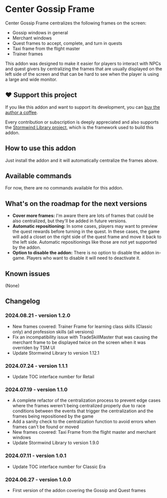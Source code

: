 # Center Gossip Frame

Center Gossip Frame centralizes the following frames on the screen:

* Gossip windows in general
* Merchant windows
* Quest frames to accept, complete, and turn in quests
* Taxi frame from the flight master
* Trainer frames

This addon was designed to make it easier for players to interact with NPCs
and quest givers by centralizing the frames that are usually displayed on the
left side of the screen and that can be hard to see when the player is using
a large and wide monitor.

## ❤️ Support this project

If you like this addon and want to support its development, you can
[buy the author a coffee](https://github.com/sponsors/adrianocastro189).

Every contribution or subscription is deeply appreciated and also supports
the [Stormwind Library project](https://github.com/adrianocastro189/stormwind-library),
which is the framework used to build this addon.

## How to use this addon

Just install the addon and it will automatically centralize the frames above.

## Available commands

For now, there are no commands available for this addon.

## What's on the roadmap for the next versions

* **Cover more frames:** I'm aware there are lots of frames that could be also
  centralized, but they'll be added in future versions.
* **Automatic repositioning:** In some cases, players may want to preview the
  quest rewards before turning in the quest. In these cases, the game will add
  a closet on the right side of the quest frame and move it back to the left
  side. Automatic repositionings like those are not yet supported by the addon.
* **Option to disable the addon:** There is no option to disable the addon
  in-game. Players who want to disable it will need to deactivate it.

## Known issues

(None)

## Changelog

### 2024.08.21 - version 1.2.0

* New frames covered: Trainer Frame for learning class skills (Classic only) and
  profession skills (all versions)
* Fix an incompatibility issue with TradeSkillMaster that was causing the merchant 
  frame to be displayed twice on the screen when it was overriden by TSM UI
* Update Stormwind Library to version 1.12.1

### 2024.07.24 - version 1.1.1

* Update TOC interface number for Retail

### 2024.07.19 - version 1.1.0

* A complete refactor of the centralization process to prevent edge cases 
  where the frames weren't being centralized properly due to race conditions 
  between the events that trigger the centralization and the frames being 
  repositioned by the game
* Add a sanity check to the centralization function to avoid errors when frames
  can't be found or moved
* New frames covered: Taxi Frame from the flight master and merchant windows
* Update Stormwind Library to version 1.9.0

### 2024.07.11 - version 1.0.1

* Update TOC interface number for Classic Era

### 2024.06.27 - version 1.0.0

* First version of the addon covering the Gossip and Quest frames